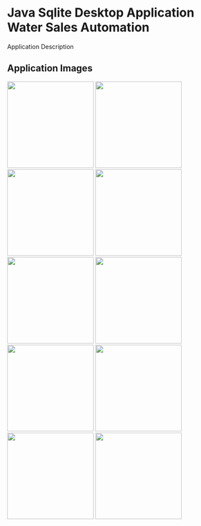 # Java Sqlite Desktop Application Water Sales Automation

Application Description

## Application Images

<p>
  
<a href="https://github.com/selenkosoglu/Java-Sqlite-Desktop-Application-Water-Sales/blob/main/görseller/sunum1.png" target="_blank">
<img src="https://github.com/selenkosoglu/Java-Sqlite-Desktop-Application-Water-Sales/blob/main/görseller/sunum1.png" width="200" style="max-width:100%;"></a>
  
<a href="https://github.com/selenkosoglu/Java-Sqlite-Desktop-Application-Water-Sales/blob/main/görseller/sunum2.png" target="_blank">
<img src="https://github.com/selenkosoglu/Java-Sqlite-Desktop-Application-Water-Sales/blob/main/görseller/sunum2.png" width="200" style="max-width:100%;"></a>
 
  <a href="https://github.com/selenkosoglu/Java-Sqlite-Desktop-Application-Water-Sales/blob/main/görseller/sunum3.png" target="_blank">
<img src="https://github.com/selenkosoglu/Java-Sqlite-Desktop-Application-Water-Sales/blob/main/görseller/sunum3.png" width="200" style="max-width:100%;"></a>
  <a href="https://github.com/selenkosoglu/Java-Sqlite-Desktop-Application-Water-Sales/blob/main/görseller/sunum4.png" target="_blank">
<img src="https://github.com/selenkosoglu/Java-Sqlite-Desktop-Application-Water-Sales/blob/main/görseller/sunum4.png" width="200" style="max-width:100%;"></a>
  <a href="https://github.com/selenkosoglu/Java-Sqlite-Desktop-Application-Water-Sales/blob/main/görseller/sunum5.png" target="_blank">
<img src="https://github.com/selenkosoglu/Java-Sqlite-Desktop-Application-Water-Sales/blob/main/görseller/sunum5.png" width="200" style="max-width:100%;"></a>
  <a href="https://github.com/selenkosoglu/Java-Sqlite-Desktop-Application-Water-Sales/blob/main/görseller/sunum6.png" target="_blank">
<img src="https://github.com/selenkosoglu/Java-Sqlite-Desktop-Application-Water-Sales/blob/main/görseller/sunum6.png" width="200" style="max-width:100%;"></a>
  <a href="https://github.com/selenkosoglu/Java-Sqlite-Desktop-Application-Water-Sales/blob/main/görseller/sunum7.png" target="_blank">
<img src="https://github.com/selenkosoglu/Java-Sqlite-Desktop-Application-Water-Sales/blob/main/görseller/sunum7.png" width="200" style="max-width:100%;"></a>
  <a href="https://github.com/selenkosoglu/Java-Sqlite-Desktop-Application-Water-Sales/blob/main/görseller/sunum8.png" target="_blank">
<img src="https://github.com/selenkosoglu/Java-Sqlite-Desktop-Application-Water-Sales/blob/main/görseller/sunum8.png" width="200" style="max-width:100%;"></a>
  <a href="https://github.com/selenkosoglu/Java-Sqlite-Desktop-Application-Water-Sales/blob/main/görseller/sunum9.png" target="_blank">
<img src="https://github.com/selenkosoglu/Java-Sqlite-Desktop-Application-Water-Sales/blob/main/görseller/sunum9.png" width="200" style="max-width:100%;"></a>
  <a href="https://github.com/selenkosoglu/Java-Sqlite-Desktop-Application-Water-Sales/blob/main/görseller/sunum10.png" target="_blank">
<img src="https://github.com/selenkosoglu/Java-Sqlite-Desktop-Application-Water-Sales/blob/main/görseller/sunum10.png" width="200" style="max-width:100%;"></a>

</p>
